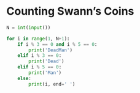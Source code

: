 # Counting Swann’s Coins

```python
N = int(input())

for i in range(1, N+1):
    if i % 3 == 0 and i % 5 == 0:
        print('DeadMan')
    elif i % 3 == 0:
        print('Dead')
    elif i % 5 == 0:
        print('Man')
    else:
        print(i, end=' ')
```
